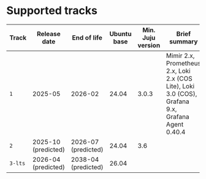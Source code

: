 # Supported tracks

| Track   | Release date        | End of life         | Ubuntu base | Min. Juju version | Brief summary                                                                                     |
|---------|---------------------|---------------------|-------------|-------------------|---------------------------------------------------------------------------------------------------|
| `1`     | 2025-05             | 2026-02             | 24.04       | 3.0.3             | Mimir 2.x, Prometheus 2.x, Loki 2.x (COS Lite), Loki 3.0 (COS), Grafana 9.x, Grafana Agent 0.40.4 |
| `2`     | 2025-10 (predicted) | 2026-07 (predicted) | 24.04       | 3.6               |                                                                                                   |
| `3-lts` | 2026-04 (predicted) | 2038-04 (predicted) | 26.04       |                   |                                                                                                   |
